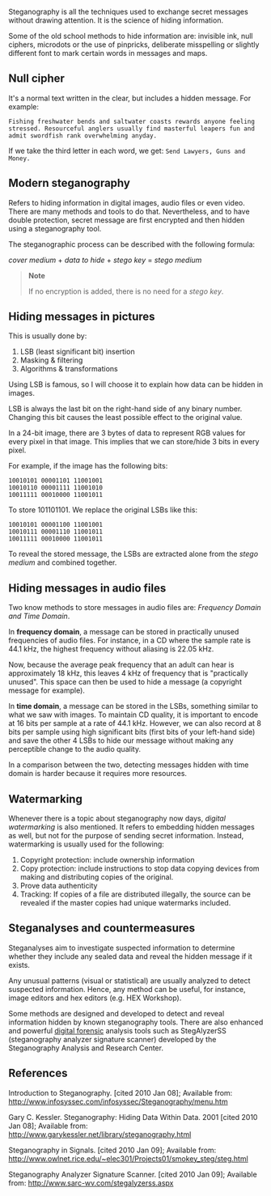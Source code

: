 Steganography is all the techniques used to exchange secret messages without drawing attention. It is the science of hiding information.

Some of the old school methods to hide information are: invisible ink, null ciphers, microdots or the use of pinpricks, deliberate misspelling or slightly different font to mark certain words in messages and maps.

## Null cipher

It's a normal text written in the clear, but includes a hidden message. For example:

```
Fishing freshwater bends and saltwater coasts rewards anyone feeling stressed. Resourceful anglers usually find masterful leapers fun and admit swordfish rank overwhelming anyday.
```

If we take the third letter in each word, we get: `Send Lawyers, Guns and Money.`

## Modern steganography

Refers to hiding information in digital images, audio files or even video. There are many methods and tools to do that. Nevertheless, and to have double protection, secret message are first encrypted and then hidden using a steganography tool.

The steganographic process can be described with the following formula:

*cover medium* + *data to hide* + *stego key* = *stego medium*

> **Note**
>
> If no encryption is added, there is no need for a *stego key*. 

## Hiding messages in pictures

This is usually done by:

1. LSB (least significant bit) insertion
2. Masking & filtering
3. Algorithms & transformations

Using LSB is famous, so I will choose it to explain how data can be hidden in images.

LSB is always the last bit on the right-hand side of any binary number. Changing this bit causes the least possible effect to the original value.

In a 24-bit image, there are 3 bytes of data to represent RGB values for every pixel in that image. This implies that we can store/hide 3 bits in every pixel.

For example, if the image has the following bits:
```
10010101 00001101 11001001  
10010110 00001111 11001010  
10011111 00010000 11001011
```

To store 101101101. We replace the original LSBs like this:
```
10010101 00001100 11001001  
10010111 00001110 11001011  
10011111 00010000 11001011
```

To reveal the stored message, the LSBs are extracted alone from the *stego medium* and combined together.

## Hiding messages in audio files

Two know methods to store messages in audio files are: *Frequency Domain and Time Domain*.

In **frequency domain**, a message can be stored in practically unused frequencies of audio files. For instance, in a CD where the sample rate is 44.1 kHz, the highest frequency without aliasing is 22.05 kHz.

Now, because the average peak frequency that an adult can hear is approximately 18 kHz, this leaves 4 kHz of frequency that is "practically unused". This space can then be used to hide a message (a copyright message for example).

In **time domain**, a message can be stored in the LSBs, something similar to what we saw with images. To maintain CD quality, it is important to encode at 16 bits per sample at a rate of 44.1 kHz. However, we can also record at 8 bits per sample using high significant bits (first bits of your left-hand side) and save the other 4 LSBs to hide our message without making any perceptible change to the audio quality.

In a comparison between the two, detecting messages hidden with time domain is harder because it requires more resources.

## Watermarking

Whenever there is a topic about steganography now days, *digital watermarking* is also mentioned. It refers to embedding hidden messages as well, but not for the purpose of sending secret information. Instead, watermarking is usually used for the following:
1. Copyright protection: include ownership information
2. Copy protection: include instructions to stop data copying devices from making and distributing copies of the original.
3. Prove data authenticity
4. Tracking: If copies of a file are distributed illegally, the source can be revealed if the master copies had unique watermarks included.

## Steganalyses and countermeasures

Steganalyses aim to investigate suspected information to determine whether they include any sealed data and reveal the hidden message if it exists.

Any unusual patterns (visual or statistical) are usually analyzed to detect suspected information. Hence, any method can be useful, for instance, image editors and hex editors (e.g. HEX Workshop).

Some methods are designed and developed to detect and reveal information hidden by known steganography tools. There are also enhanced and powerful [digital forensic](notes/forensics/digital%20forensics) analysis tools such as StegAlyzerSS (steganography analyzer signature scanner) developed by the Steganography Analysis and Research Center.

## References  
  
Introduction to Steganography. [cited 2010 Jan 08]; Available from: http://www.infosyssec.com/infosyssec/Steganography/menu.htm  

Gary C. Kessler. Steganography: Hiding Data Within Data. 2001 [cited 2010 Jan 08]; Available from: http://www.garykessler.net/library/steganography.html  

Steganography in Signals. [cited 2010 Jan 09]; Available from: http://www.owlnet.rice.edu/~elec301/Projects01/smokey_steg/steg.html  

Steganography Analyzer Signature Scanner. [cited 2010 Jan 09]; Available from: http://www.sarc-wv.com/stegalyzerss.aspx